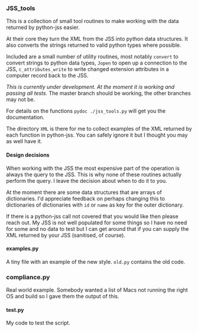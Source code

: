 ### JSS_tools

This is a collection of small tool routines to make working with the data returned by python-jss easier.

At their core they turn the XML from the JSS into python data structures. It also converts the strings returned to valid python types where possible.

Included are a small number of utility routines, most notably `convert` to convert strings to python data types, `Jopen` to open up a connection to the JSS, `c_attributes_write` to write changed extension attributes in a computer record back to the JSS.

*This is currently under development. At the moment it is working
and passing all tests.* The master branch should be working, the other branches may not be.

For details on the functions `pydoc ./jss_tools.py` will get you the
documentation.

The directory `XML` is there for me to collect examples of the XML returned
by each function in python-jss. You can safely ignore it but I thought you may as well have it.

#### Design decisions

When working with the JSS the most expensive part of the operation is always the query to the JSS. This is why none of these routines actually perform the query. I leave the decision about when to do it to you.

At the moment there are some data structures that are arrays of dictionaries. I'd appreciate feedback on perhaps changing this to dictionaries of dictionaries with `id` or `name` as key for the outer dictionary.

If there is a python-jss call not covered that you would like then please reach out. My JSS is not well populated for some things so I have no need for some and no data to test but I can get around that if you can supply the XML returned by your JSS (sanitised, of course).

#### examples.py

A tiny file with an example of the new style. `old.py` contains the old code.

### compliance.py

Real world example. Somebody wanted a list of Macs not running the right OS
and build so I gave them the output of this.

#### test.py

My code to test the script.

